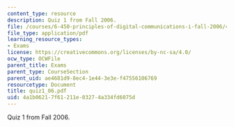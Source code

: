 ```yaml
---
content_type: resource
description: Quiz 1 from Fall 2006.
file: /courses/6-450-principles-of-digital-communications-i-fall-2006/4a1b06217f61211e03274a334fd6075d_quiz1_06.pdf
file_type: application/pdf
learning_resource_types:
- Exams
license: https://creativecommons.org/licenses/by-nc-sa/4.0/
ocw_type: OCWFile
parent_title: Exams
parent_type: CourseSection
parent_uid: ae4681d9-8ec4-1e44-3e3e-f47556106769
resourcetype: Document
title: quiz1_06.pdf
uid: 4a1b0621-7f61-211e-0327-4a334fd6075d
---
```

Quiz 1 from Fall 2006.